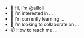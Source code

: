 - 👋 Hi, I’m @ailloli
- 👀 I’m interested in ...
- 🌱 I’m currently learning ...
- 💞️ I’m looking to collaborate on ...
- 📫 How to reach me ...

<!---
ailloli/ailloli is a ✨ special ✨ repository because its `README.md` (this file) appears on your GitHub profile.
You can click the Preview link to take a look at your changes.
--->
